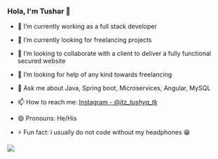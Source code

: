 ### Hola, I'm Tushar 👋

- 🔭 I’m currently working as a full stack developer
- 🌱 I’m currently looking for freelancing projects 
- 👯 I’m looking to collaborate with a client to deliver a fully functional secured website
- 🤔 I’m looking for help of any kind towards freelancing

- 💬 Ask me about Java, Spring boot, Microservices, Angular, MySQL
- 📫 How to reach me: [Instagram - @_itz_tushya_tk_](https://www.instagram.com/_itz_tushya_tk_/)
- 😄 Pronouns: He/His
- ⚡ Fun fact: i usually do not code without my headphones 😁


<img src="https://github-readme-stats.vercel.app/api?username=KoradeTushar&&show_icons=true&title_color=00c4e2&icon_color=bb2acf&text_color=daf7dc&bg_color=151515">
